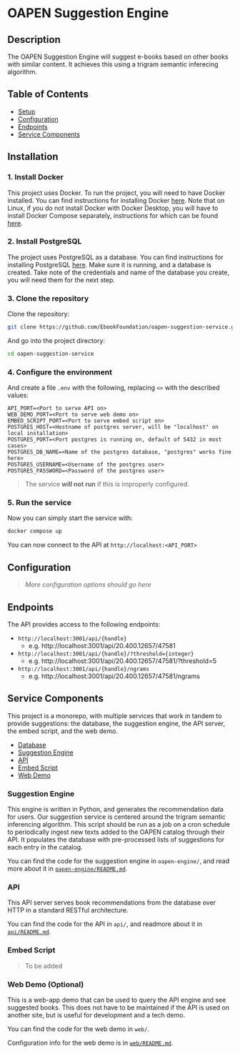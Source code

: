 # OAPEN Suggestion Engine

## Description
The OAPEN Suggestion Engine will suggest e-books based on other books with similar content. It achieves this using a trigram semantic inferecing algorithm.

## Table of Contents

- [Setup](#setup)
- [Configuration](#configuration)
- [Endpoints](#dependencies)
- [Service Components](#service-components)

## Installation

### 1. Install Docker

This project uses Docker. To run the project, you will need to have Docker installed. You can find instructions for installing Docker [here](https://docs.docker.com/get-docker/). Note that on Linux, if you do not install Docker with Docker Desktop, you will have to install Docker Compose separately, instructions for which can be found [here](https://docs.docker.com/compose/install/#scenario-two-install-the-compose-plugin).

### 2. Install PostgreSQL

The project uses PostgreSQL as a database. You can find instructions for installing PostgreSQL [here](https://www.postgresql.org/download/).
Make sure it is running, and a database is created. Take note of the credentials and name of the database you create, you will need them for the next step.

### 3. Clone the repository

Clone the repository:

```bash
git clone https://github.com/EbookFoundation/oapen-suggestion-service.git
```

And go into the project directory:

```bash
cd oapen-suggestion-service
```

### 4. Configure the environment

And create a file `.env` with the following, replacing `<>` with the described values:

```properties
API_PORT=<Port to serve API on>
WEB_DEMO_PORT=<Port to serve web demo on>
EMBED_SCRIPT_PORT=<Port to serve embed script on>
POSTGRES_HOST=<Hostname of postgres server, will be "localhost" on local installation>
POSTGRES_PORT=<Port postgres is running on, default of 5432 in most cases>
POSTGRES_DB_NAME=<Name of the postgres database, "postgres" works fine here>
POSTGRES_USERNAME=<Username of the postgres user>
POSTGRES_PASSWORD=<Password of the postgres user>
```

> The service **will not run** if this is improperly configured.

### 5. Run the service

Now you can simply start the service with:

```bash
docker compose up
```

You can now connect to the API at `http://localhost:<API_PORT>`

## Configuration

> *More configuration options should go here*

## Endpoints

The API provides access to the following endpoints:

- `http://localhost:3001/api/{handle}`
  - e.g. http://localhost:3001/api/20.400.12657/47581
- `http://localhost:3001/api/{handle}/?threshold={integer}`
  - e.g. http://localhost:3001/api/20.400.12657/47581/?threshold=5
- `http://localhost:3001/api/{handle}/ngrams`
  - e.g. http://localhost:3001/api/20.400.12657/47581/ngrams

## Service Components

This project is a monorepo, with multiple services that work in tandem to provide suggestions: the database, the suggestion engine, the API server, the embed script, and the web demo.

- [Database](#2-install-postgresql)
- [Suggestion Engine](#suggestion-engine)
- [API](#api)
- [Embed Script](#)
- [Web Demo](#)

### Suggestion Engine

This engine is written in Python, and generates the recommendation data for users.
Our suggestion service is centered around the trigram semantic inferencing algorithm. This script should be run as a job on a cron schedule to periodically ingest new texts added to the OAPEN catalog through their API. It populates the database with pre-processed lists of suggestions for each entry in the catalog.

You can find the code for the suggestion engine in `oapen-engine/`, and read more about it in [`oapen-engine/README.md`](oapen-engine/README.md).

### API

This API server serves book recommendations from the database over HTTP in a standard RESTful architecture.

You can find the code for the API in `api/`, and readmore about it in [`api/README.md`](api/README.md).

### Embed Script
> To be added

### Web Demo (Optional)

This is a web-app demo that can be used to query the API engine and see suggested books. This does not have to be maintained if the API is used on another site, but is useful for development and a tech demo.

You can find the code for the web demo in `web/`.

Configuration info for the web demo is in [`web/README.md`](web/README.md).